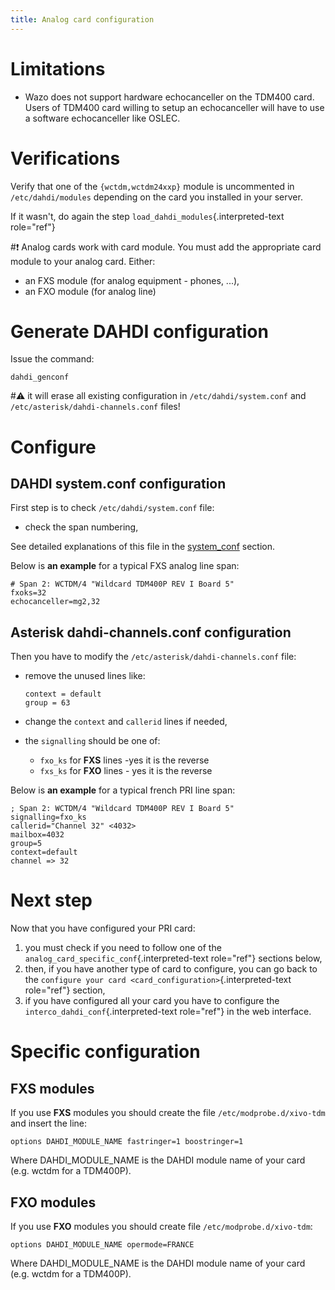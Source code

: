 ```yaml
---
title: Analog card configuration
---
```


Limitations
===========

-   Wazo does not support hardware echocanceller on the TDM400 card.
    Users of TDM400 card willing to setup an echocanceller will have to
    use a software echocanceller like OSLEC.

Verifications
=============

Verify that one of the `{wctdm,wctdm24xxp}` module is uncommented in
`/etc/dahdi/modules` depending on the
card you installed in your server.

If it wasn't, do again the step `load_dahdi_modules`{.interpreted-text
role="ref"}

#:exclamation: Analog cards work with card module. You must add the appropriate card
module to your analog card. Either:

-   an FXS module (for analog equipment - phones, ...),
-   an FXO module (for analog line)

Generate DAHDI configuration
============================

Issue the command:

    dahdi_genconf

#:warning: it will erase all existing configuration in
`/etc/dahdi/system.conf` and
`/etc/asterisk/dahdi-channels.conf` files!

Configure
=========

DAHDI system.conf configuration
-------------------------------

First step is to check `/etc/dahdi/system.conf` file:

-   check the span numbering,

See detailed explanations of this file in the
[system_conf](/uc-doc/administration/hardware/analog_configuration) section.

Below is **an example** for a typical FXS analog line span:

    # Span 2: WCTDM/4 "Wildcard TDM400P REV I Board 5"
    fxoks=32
    echocanceller=mg2,32

Asterisk dahdi-channels.conf configuration
------------------------------------------

Then you have to modify the
`/etc/asterisk/dahdi-channels.conf` file:

-   remove the unused lines like:

        context = default
        group = 63

-   change the `context` and `callerid` lines if needed,
-   the `signalling` should be one of:
    -   `fxo_ks` for **FXS** lines -yes it is the reverse
    -   `fxs_ks` for **FXO** lines - yes it is the reverse

Below is **an example** for a typical french PRI line span:

    ; Span 2: WCTDM/4 "Wildcard TDM400P REV I Board 5"
    signalling=fxo_ks
    callerid="Channel 32" <4032>
    mailbox=4032
    group=5
    context=default
    channel => 32

Next step
=========

Now that you have configured your PRI card:

1.  you must check if you need to follow one of the
    `analog_card_specific_conf`{.interpreted-text role="ref"} sections
    below,
2.  then, if you have another type of card to configure, you can go back
    to the `configure your card <card_configuration>`{.interpreted-text
    role="ref"} section,
3.  if you have configured all your card you have to configure the
    `interco_dahdi_conf`{.interpreted-text role="ref"} in the web
    interface.

Specific configuration
======================

FXS modules
-----------

If you use **FXS** modules you should create the file
`/etc/modprobe.d/xivo-tdm` and insert the
line:

    options DAHDI_MODULE_NAME fastringer=1 boostringer=1

Where DAHDI_MODULE_NAME is the DAHDI module name of your card (e.g.
wctdm for a TDM400P).

FXO modules
-----------

If you use **FXO** modules you should create file
`/etc/modprobe.d/xivo-tdm`:

    options DAHDI_MODULE_NAME opermode=FRANCE

Where DAHDI_MODULE_NAME is the DAHDI module name of your card (e.g.
wctdm for a TDM400P).
